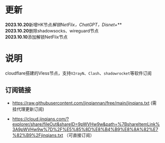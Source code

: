 
# 更新
**2023.10.20**新增HK节点*解锁NetFlix，ChatGPT，Disnet+***<br>
**2023.10.20**删除shadowsocks、wireguard节点<br>
**2023.10.10**添加解锁NetFlix节点

# 说明
cloudflare搭建的Vless节点，支持`V2rayN`、`Clash`、`shadowrocket`等软件订阅

## 订阅链接
+ https://raw.githubusercontent.com/jinqiannan/free/main/jinqians.txt
(需挂代理更新订阅)

+ https://cloud.jinqians.com/?explorer/share/fileOut&shareID=9pWVHw9w&path=%7BshareItemLink%3A9pWVHw9w%7D%2F%E5%85%8D%E8%B4%B9%E8%8A%82%E7%82%B9%2Fjinqians.txt
（可直接订阅）

